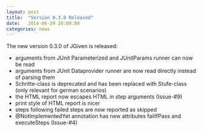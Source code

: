 ```yaml
---
layout: post
title:  "Version 0.3.0 Released"
date:   2014-06-29 20:00:00
categories: news
---
```

The new version 0.3.0 of JGiven is released:

* arguments from JUnit Parameterized and JUnitParams runner can now be read
* arguments from JUnit Dataprovider runner are now read directly instead of parsing them
* Schritte-class is deprecated and has been replaced with Stufe-class (only relevant for german scenarios)
* the HTML report now escapes HTML in step arguments (Issue-#9)
* print style of HTML report is nicer
* steps following failed steps are now reported as skipped
* @NotImplementedYet annotation has new attributes failIfPass and executeSteps (Issue-#4)


[jgiven-gh]: https://github.com/TNG/JGiven
[jgiven]:    http://jgiven.org
